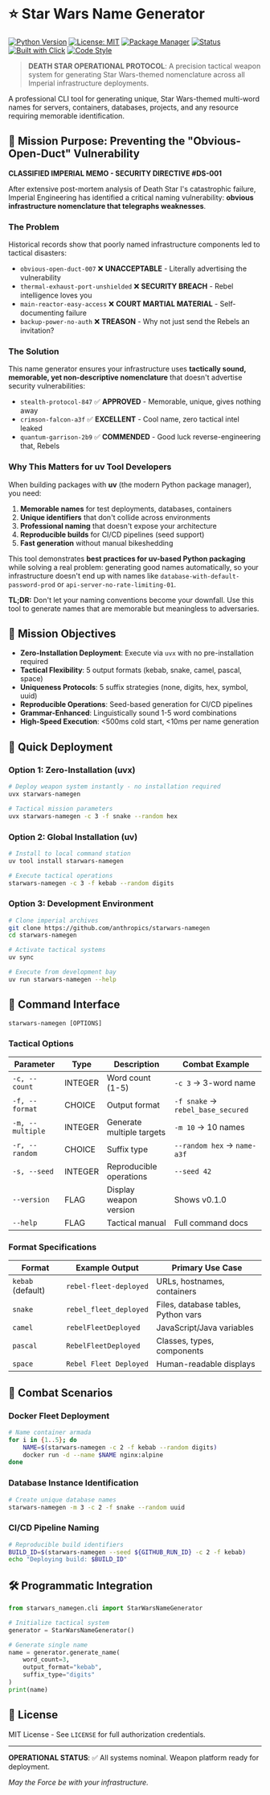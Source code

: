 # ⭐ Star Wars Name Generator

[![Python Version](https://img.shields.io/badge/python-3.8%2B-blue.svg)](https://www.python.org/downloads/)
[![License: MIT](https://img.shields.io/badge/License-MIT-yellow.svg)](https://opensource.org/licenses/MIT)
[![Package Manager](https://img.shields.io/badge/uv-compatible-green.svg)](https://docs.astral.sh/uv/)
[![Status](https://img.shields.io/badge/status-operational-brightgreen.svg)](https://github.com/anthropics/starwars-namegen)
[![Built with Click](https://img.shields.io/badge/CLI-Click-blue.svg)](https://click.palletsprojects.com/)
[![Code Style](https://img.shields.io/badge/code%20style-PEP%208-orange.svg)](https://peps.python.org/pep-0008/)

> **DEATH STAR OPERATIONAL PROTOCOL**: A precision tactical weapon system for generating Star Wars-themed nomenclature across all Imperial infrastructure deployments.

A professional CLI tool for generating unique, Star Wars-themed multi-word names for servers, containers, databases, projects, and any resource requiring memorable identification.

## 🎯 Mission Purpose: Preventing the "Obvious-Open-Duct" Vulnerability

**CLASSIFIED IMPERIAL MEMO - SECURITY DIRECTIVE #DS-001**

After extensive post-mortem analysis of Death Star I's catastrophic failure, Imperial Engineering has identified a critical naming vulnerability: **obvious infrastructure nomenclature that telegraphs weaknesses**.

### The Problem

Historical records show that poorly named infrastructure components led to tactical disasters:
- `obvious-open-duct-007` ❌ **UNACCEPTABLE** - Literally advertising the vulnerability
- `thermal-exhaust-port-unshielded` ❌ **SECURITY BREACH** - Rebel intelligence loves you
- `main-reactor-easy-access` ❌ **COURT MARTIAL MATERIAL** - Self-documenting failure
- `backup-power-no-auth` ❌ **TREASON** - Why not just send the Rebels an invitation?

### The Solution

This name generator ensures your infrastructure uses **tactically sound, memorable, yet non-descriptive nomenclature** that doesn't advertise security vulnerabilities:
- `stealth-protocol-847` ✅ **APPROVED** - Memorable, unique, gives nothing away
- `crimson-falcon-a3f` ✅ **EXCELLENT** - Cool name, zero tactical intel leaked
- `quantum-garrison-2b9` ✅ **COMMENDED** - Good luck reverse-engineering that, Rebels

### Why This Matters for uv Tool Developers

When building packages with **uv** (the modern Python package manager), you need:
1. **Memorable names** for test deployments, databases, containers
2. **Unique identifiers** that don't collide across environments
3. **Professional naming** that doesn't expose your architecture
4. **Reproducible builds** for CI/CD pipelines (seed support)
5. **Fast generation** without manual bikeshedding

This tool demonstrates **best practices for uv-based Python packaging** while solving a real problem: generating good names automatically, so your infrastructure doesn't end up with names like `database-with-default-password-prod` or `api-server-no-rate-limiting-01`.

**TL;DR:** Don't let your naming conventions become your downfall. Use this tool to generate names that are memorable but meaningless to adversaries.

## 🎯 Mission Objectives

- **Zero-Installation Deployment**: Execute via `uvx` with no pre-installation required
- **Tactical Flexibility**: 5 output formats (kebab, snake, camel, pascal, space)
- **Uniqueness Protocols**: 5 suffix strategies (none, digits, hex, symbol, uuid)
- **Reproducible Operations**: Seed-based generation for CI/CD pipelines
- **Grammar-Enhanced**: Linguistically sound 1-5 word combinations
- **High-Speed Execution**: <500ms cold start, <10ms per name generation

## 🚀 Quick Deployment

### Option 1: Zero-Installation (uvx)
```bash
# Deploy weapon system instantly - no installation required
uvx starwars-namegen

# Tactical mission parameters
uvx starwars-namegen -c 3 -f snake --random hex
```

### Option 2: Global Installation (uv)
```bash
# Install to local command station
uv tool install starwars-namegen

# Execute tactical operations
starwars-namegen -c 3 -f kebab --random digits
```

### Option 3: Development Environment
```bash
# Clone imperial archives
git clone https://github.com/anthropics/starwars-namegen
cd starwars-namegen

# Activate tactical systems
uv sync

# Execute from development bay
uv run starwars-namegen --help
```

## 📡 Command Interface

```
starwars-namegen [OPTIONS]
```

### Tactical Options

| Parameter | Type | Description | Combat Example |
|-----------|------|-------------|----------------|
| `-c, --count` | INTEGER | Word count (1-5) | `-c 3` → 3-word name |
| `-f, --format` | CHOICE | Output format | `-f snake` → `rebel_base_secured` |
| `-m, --multiple` | INTEGER | Generate multiple targets | `-m 10` → 10 names |
| `-r, --random` | CHOICE | Suffix type | `--random hex` → `name-a3f` |
| `-s, --seed` | INTEGER | Reproducible operations | `--seed 42` |
| `--version` | FLAG | Display weapon version | Shows v0.1.0 |
| `--help` | FLAG | Tactical manual | Full command docs |

### Format Specifications

| Format | Example Output | Primary Use Case |
|--------|----------------|------------------|
| `kebab` (default) | `rebel-fleet-deployed` | URLs, hostnames, containers |
| `snake` | `rebel_fleet_deployed` | Files, database tables, Python vars |
| `camel` | `rebelFleetDeployed` | JavaScript/Java variables |
| `pascal` | `RebelFleetDeployed` | Classes, types, components |
| `space` | `Rebel Fleet Deployed` | Human-readable displays |

## 💫 Combat Scenarios

### Docker Fleet Deployment
```bash
# Name container armada
for i in {1..5}; do
    NAME=$(starwars-namegen -c 2 -f kebab --random digits)
    docker run -d --name $NAME nginx:alpine
done
```

### Database Instance Identification
```bash
# Create unique database names
starwars-namegen -m 3 -c 2 -f snake --random uuid
```

### CI/CD Pipeline Naming
```bash
# Reproducible build identifiers
BUILD_ID=$(starwars-namegen --seed ${GITHUB_RUN_ID} -c 2 -f kebab)
echo "Deploying build: $BUILD_ID"
```

## 🛠️ Programmatic Integration

```python
from starwars_namegen.cli import StarWarsNameGenerator

# Initialize tactical system
generator = StarWarsNameGenerator()

# Generate single name
name = generator.generate_name(
    word_count=3,
    output_format="kebab",
    suffix_type="digits"
)
print(name)
```

## 📄 License

MIT License - See `LICENSE` for full authorization credentials.

---

**OPERATIONAL STATUS**: ✅ All systems nominal. Weapon platform ready for deployment.

*May the Force be with your infrastructure.*
